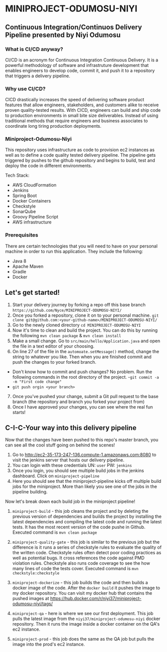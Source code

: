 # MINIPROJECT-ODUMOSU-NIYI

## Continuous Integration/Continuos Delivery Pipeline presented by Niyi Odumosu

### What is CI/CD anyway?

CI/CD is an acronym for Continuous Integration Continuous Delivery. It is a powerful methodology of software and infrastruture development that enables engineers to develop code, commit it, and push it to a repository that triggers a delivery pipeline. 

### Why use CI/CD? 
CICD drastically increases the speed of delivering software product features that allow engineers, stakeholders, and customers alike to receive proven quality-tested results. With CICD, engineers can build and ship code to production environments in small bite size deliverables. Instead of using traditional methods that require engineers and business associates to coordinate long tiring production deployments.

### Miniproject-Odumosu-Niyi

This repository uses infrastructure as code to provision ec2 instances as well as to define a code quality tested delivery pipeline. The pipeline gets triggered by pushes to the github repository and begins to build, test and deploy the code in different environments.

Tech Stack:
 - AWS CloudFormation
 - Jenkins
 - Spring Boot
 - Docker Containers
 - Checkstyle
 - SonarQube
 - Groovy Pipeline Script
 - AWS infrastructure

### Prerequisites
There are certain technologies that you will need to have on your personal machine in order to run this application.
They include the following:
- Java 8 
- Apache Maven
- Gradle 
- Docker

## Let's get started!

1. Start your delivery journey by forking a repo off this base branch `https://github.com/Nyce/MINIPROJECT-ODUMOSU-NIYI/` 
2. Once you forked a repository, clone it on to your personal machine. `git clone git@github.com:<your-github-name>/MINIPROJECT-ODUMOSU-NIYI/`
3. Go to the newly cloned directory `cd MINIPROJECT-ODUMOSU-NIYI`
4. Now it's time to clean and build the project. You can do this by running the following `mvn clean package` & `mvn clean install`
5. Make a small change. Go to `src/main/hello/Application.java` and open the file in a text editor of your choosing.
6. On line 27 of the file in the `automoate.setMessage()` method, change the string to whatever you like. Then when you are finished commit and push the changes to your forked branch.
 - Don't know how to commit and push changes? No problem. Run the following commands in the root directory of the project.
 -`git commit -a -m "First code change"`
 - `git push orgin <your branch>`
 
 7. Once you've pushed your change, submit a Git pull request to the base branch (the repository and branch you forked your project from)
 8. Once I have approved your changes, you can see where the real fun starts!
 
 ## C-I-C-Your way into this delivery pipeline
Now that the changes have been pushed to this repo's master branch, you can see all the cool stuff going on behind the scenes!

1. Go to http://ec2-35-173-247-136.compute-1.amazonaws.com:8080 to visit the jenkins server that hosts our delivery pipeline. 
2. You can login with these credentials UN: `user` PW: `jenkins`
3. Once you login, you should see multiple build jobs in the jenkins dashboard. Click on `miniproject-pipeline`
4. Here you should see that the miniproject-pipeline kicks off multiple build jobs for the miniproject. More than likely you see one of the jobs in the pipeline building.

Now let's break down each build job in the miniproject pipeline!

1. `miniproject-build` - this job cleans the project and by deleting the previous version of dependencies and builds the project by installing the latest dependencies and compiling the latest code and running the latest tests. It has the most recent version of the code pushe in Github. Executed command is `mvn clean package`

2. `miniproject-quality-gate` - this job is similar to the previous job but the difference is it runs a series of checkstyle rules to evaluate the quality of the written code. Checkstyle rules often detect poor coding practices as well as potential bugs. It cross references the code against PMD violation rules. Checkstyle also runs code coverage to see the how many lines of code the tests cover. Executed command is `mvn checkstyle:checkstyle`

3. `miniproject-dockerize` - this job builds the code and then builds a docker image of the code. After the `docker build` it pushes the image to my docker repository. You can visit my docker hub that contains the pushed images at https://hub.docker.com/r/niyi37/miniproject-odumosu-niyi/tags/

4. `miniproject-qa` - here is where we see our first deployment. This job pulls the latest image from the `niyi37/miniproject-odumosu-niyi` docker repository. Then it runs the image inside a docker container on the QA's ec2 instance.

4. `miniproject-prod` - this job does the same as the QA job but pulls the image into the prod's ec2 instance. 
